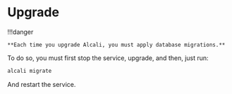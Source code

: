# Upgrade

!!!danger

    **Each time you upgrade Alcali, you must apply database migrations.**

To do so, you must first stop the service, upgrade, and then, just run:

```bash
alcali migrate
```

And restart the service.
